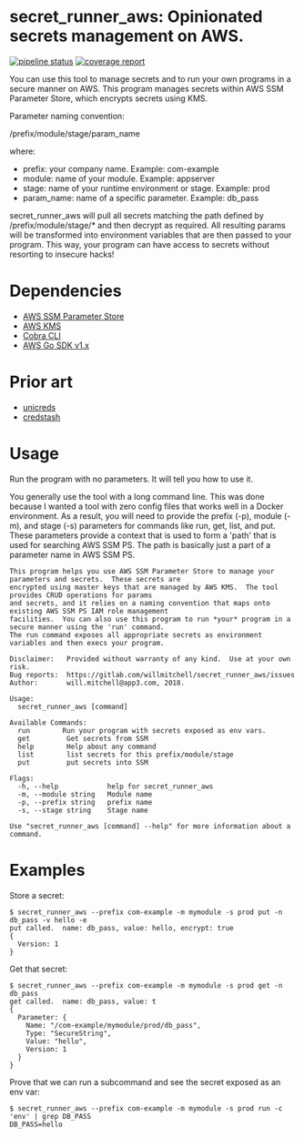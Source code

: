 # secret_runner_aws: Opinionated secrets management on AWS.

[![pipeline status](https://gitlab.com/willmitchell/secret_runner_aws/badges/master/pipeline.svg)](https://gitlab.com/willmitchell/secret_runner_aws/commits/master)
[![coverage report](https://gitlab.com/willmitchell/secret_runner_aws/badges/master/coverage.svg)](https://gitlab.com/willmitchell/secret_runner_aws/commits/master)

You can use this tool to manage secrets and to run your own programs in a secure manner on AWS.  This program manages secrets within
AWS SSM Parameter Store, which encrypts secrets using KMS.

Parameter naming convention:

 /prefix/module/stage/param_name
 
where:

- prefix: your company name. Example: com-example
- module: name of your module. Example: appserver
- stage: name of your runtime environment or stage.  Example: prod
-  param_name: name of a specific parameter.  Example: db_pass
 
secret_runner_aws will pull all secrets matching the path defined by /prefix/module/stage/* and then decrypt as required.
All resulting params will be transformed into environment variables that are then passed to your program.  This way,
your program can have access to secrets without resorting to insecure hacks!

# Dependencies

- [AWS SSM Parameter Store](https://docs.aws.amazon.com/systems-manager/latest/userguide/systems-manager-paramstore.html)
- [AWS KMS](https://aws.amazon.com/kms/)
- [Cobra CLI](https://github.com/spf13/cobra)
- [AWS Go SDK v1.x](https://docs.aws.amazon.com/sdk-for-go/api/)

# Prior art

- [unicreds](https://github.com/Versent/unicreds)
- [credstash](https://github.com/fugue/credstash)

# Usage

Run the program with no parameters.  It will tell you how to use it.

You generally use the tool with a long command line.  This was done because I wanted a tool with zero config files
that works well in a Docker environment.  As a result, you will need to provide the prefix (-p), 
module (-m), and stage (-s) parameters for commands like run, get, list, and put.  These parameters provide
a context that is used to form a 'path' that is used for searching AWS SSM PS.  The path is basically just a 
part of a parameter name in AWS SSM PS.

```
This program helps you use AWS SSM Parameter Store to manage your parameters and secrets.  These secrets are
encrypted using master keys that are managed by AWS KMS.  The tool provides CRUD operations for params 
and secrets, and it relies on a naming convention that maps onto existing AWS SSM PS IAM role management 
facilities.  You can also use this program to run *your* program in a secure manner using the 'run' command.
The run command exposes all appropriate secrets as environment variables and then execs your program.

Disclaimer:   Provided without warranty of any kind.  Use at your own risk.  
Bug reports:  https://gitlab.com/willmitchell/secret_runner_aws/issues
Author:       will.mitchell@app3.com, 2018.

Usage:
  secret_runner_aws [command]

Available Commands:
  run        Run your program with secrets exposed as env vars.
  get         Get secrets from SSM
  help        Help about any command
  list        list secrets for this prefix/module/stage
  put         put secrets into SSM

Flags:
  -h, --help            help for secret_runner_aws
  -m, --module string   Module name
  -p, --prefix string   prefix name
  -s, --stage string    Stage name

Use "secret_runner_aws [command] --help" for more information about a command.

```

# Examples

Store a secret:

```
$ secret_runner_aws --prefix com-example -m mymodule -s prod put -n db_pass -v hello -e
put called.  name: db_pass, value: hello, encrypt: true
{
  Version: 1
}

```

Get that secret:
```
$ secret_runner_aws --prefix com-example -m mymodule -s prod get -n db_pass
get called.  name: db_pass, value: t
{
  Parameter: {
    Name: "/com-example/mymodule/prod/db_pass",
    Type: "SecureString",
    Value: "hello",
    Version: 1
  }
}
```
Prove that we can run a subcommand and see the secret exposed as an env var:

```
$ secret_runner_aws --prefix com-example -m mymodule -s prod run -c 'env' | grep DB_PASS
DB_PASS=hello

```

